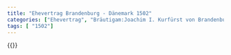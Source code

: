 ```yaml
---
title: "Ehevertrag Brandenburg - Dänemark 1502"
categories: ["Ehevertrag", "Bräutigam:Joachim I. Kurfürst von Brandenburg", "Braut: Elisabeth von Dänemark", "Eheschließung vollzogen?:Ja", "verschiedenkonfessionelle Ehe?:Nein", "Dynastie Bräutigam:Hohenzollern", "Akteur Bräutigam:Hohenzollern", "Akteur Braut:Oldenburg (Dänemark)", "Textbezug?:nein", "Ständisch?:nein", "Ratifikation?:nein", "Sonstiges?:ja", "Bräutigam:Joachim I. Kurfürst von Brandenburg", "Braut: Elisabeth von Dänemark"]
tags: [ "1502"]
---
```

<!--more-->
{{<v132>}}